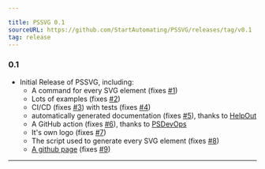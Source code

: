 ```yaml
---

title: PSSVG 0.1
sourceURL: https://github.com/StartAutomating/PSSVG/releases/tag/v0.1
tag: release
---
```

### 0.1
* Initial Release of PSSVG, including:
  * A command for every SVG element (fixes [#1](https://github.com/StartAutomating/PSSVG/issues/1))
  * Lots of examples (fixes [#2](https://github.com/StartAutomating/PSSVG/issues/2))
  * CI/CD (fixes [#3](https://github.com/StartAutomating/PSSVG/issues/3)) with tests (fixes [#4](https://github.com/StartAutomating/PSSVG/issues/4))
  * automatically generated documentation (fixes [#5](https://github.com/StartAutomating/PSSVG/issues/5)), thanks to [HelpOut](https://github.com/StartAutomating/HelpOut)
  * A GitHub action (fixes [#6](https://github.com/StartAutomating/PSSVG/issues/6)), thanks to [PSDevOps](https://github.com/StartAutomating/PSDevOps)
  * It's own logo (fixes [#7](https://github.com/StartAutomating/PSSVG/issues/7))
  * The script used to generate every SVG element (fixes [#8](https://github.com/StartAutomating/PSSVG/issues/8))
  * [A github page](https://PSSVG.start-automating.com) (fixes [#9](https://github.com/StartAutomating/PSSVG/issues/9))
---
